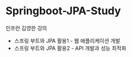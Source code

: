# Springboot-JPA-Study
인프런 김영한 강의 
- 스프링 부트와 JPA 활용1 - 웹 애플리케이션 개발
- 스프링 부트와 JPA 활용2 - API 개발과 성능 최적화
